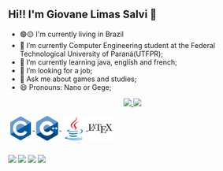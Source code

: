 ## Hi!! I'm Giovane Limas Salvi 👋

- 🟢🟡 I'm currently living in Brazil
- 🔭 I’m currently Computer Engineering student at the Federal Technological University of Paraná(UTFPR);
- 🌱 I’m currently learning java, english and french;
- 🤔 I’m looking for a job;
- 💬 Ask me about games and studies;
- 😄 Pronouns: Nano or Gege;
<!--- 📫 How to reach me: giovanesalvi@alunos.utfpr.edu.br(preference) or giovanelimas16@hotmail.com;-->

<!-- Tabela -->
<div align="center">
  <a href="https://github.com/Giovanenero">
  <img height="160em" src="https://github-readme-stats.vercel.app/api?username=Giovanenero&show_icons=true&theme=dracula&include_all_commits=true&count_private=true"/>
  <img height="160em" src="https://github-readme-stats.vercel.app/api/top-langs/?username=Giovanenero&layout=compact&langs_count=7&theme=dracula"/>
</div>

<!-- Icone -->
<div style="display: inline_block"><br>
  <img align="center" alt="Giovane-C" height="50" width="50" src="https://github.com/devicons/devicon/blob/master/icons/c/c-original.svg">
  <img align="center" alt="Giovane-Java" height="50" width="50" src="https://github.com/devicons/devicon/blob/master/icons/cplusplus/cplusplus-original.svg">
  <img align="center" alt="Giovane-Cplusplus" height="50" width="50" src="https://github.com/devicons/devicon/blob/master/icons/java/java-original.svg">
  <img align="center" alt="Giovane-Latex" height="50" width="50" src="https://github.com/devicons/devicon/blob/master/icons/latex/latex-original.svg">
</div>

##

<div> 
  <a href = "mailto:giovanesalvi@alunos.utfpr.edu.br"><img src="https://img.shields.io/badge/-Gmail-%23333?style=for-the-badge&logo=gmail&logoColor=white" target="_blank"></a>
  <a href="mailto:giovanelimas16@hotmail.com" target="_blank"><img src="https://img.shields.io/badge/Microsoft_Outlook-0078D4?style=for-the-badge&logo=microsoft-outlook&logoColor=white"></a> 
  <a href="https://www.linkedin.com/in/giovane-limas-salvi-726193245/" target="_blank"><img src="https://img.shields.io/badge/-LinkedIn-%230077B5?style=for-the-badge&logo=linkedin&logoColor=white" target="_blank"></a> 
  <a href="https://www.facebook.com/profile.php?id=100009005492236&sk=photos_by" target="_blank"><img src="https://img.shields.io/badge/Facebook-1877F2?style=for-the-badge&logo=facebook&logoColor=white"></a> 
 <!--

  ![Snake animation](https://github.com/Giovanenero/Giovanenero/blob/output/github-contribution-grid-snake.svg)
-->

</div>

